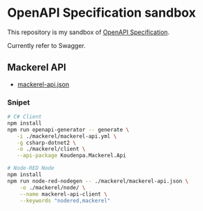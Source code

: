 # OpenAPI Specification sandbox

This repository is my sandbox of [OpenAPI Specification](https://github.com/OAI/OpenAPI-Specification).

Currently refer to Swagger.

## Mackerel API

- [mackerel-api.json](./mackerel/mackerel-api.json)

### Snipet

```sh
# C# Client
npm install
npm run openapi-generator -- generate \
   -i ./mackerel/mackerel-api.yml \
   -g csharp-dotnet2 \
   -o ./mackerel/client \
   --api-package Koudenpa.Mackerel.Api
```

```sh
# Node-RED Node
npm install
npm run node-red-nodegen -- ./mackerel/mackerel-api.json \
    -o ./mackerel/node/ \
    --name mackerel-api-client \
    --keywords "nodered,mackerel"
```
